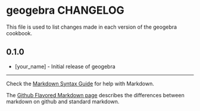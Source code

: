 geogebra CHANGELOG
==================

This file is used to list changes made in each version of the geogebra cookbook.

0.1.0
-----
- [your_name] - Initial release of geogebra

- - -
Check the [Markdown Syntax Guide](http://daringfireball.net/projects/markdown/syntax) for help with Markdown.

The [Github Flavored Markdown page](http://github.github.com/github-flavored-markdown/) describes the differences between markdown on github and standard markdown.
